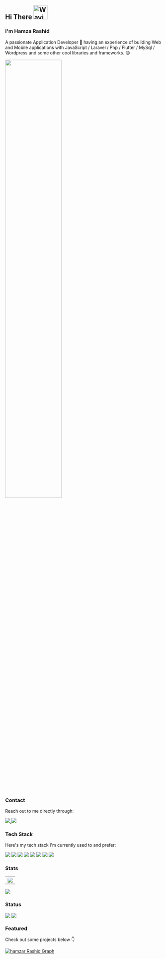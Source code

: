

<h2> Hi There
    <img src="https://github.com/hamzar98980/hamzar98980/blob/master/wave.gif" 
         alt="Waving hand animated gif"
         height="45"
         width="45" />
  </h2><h3> I'm Hamza Rashid
</h3>
<p>A passionate Application Developer 🚀 having an experience of building Web and Mobile applications with JavaScript / Laravel / Php / Flutter / MySql / Wordpress and some other cool libraries and frameworks. 😊</p>
<div>
 <img src="https://github.com/hamzar98980/hamzar98980/blob/master/coding.gif" width="60%"  loop=infinite></div>


### Contact

Reach out to me directly through:

<a href="mailto:hamzar98980@gmail.com" target="_blank">
    <img src="https://img.shields.io/badge/Gmail-D14836?style=for-the-badge&logo=gmail&logoColor=white" />
</a>
<a href="https://www.linkedin.com/in/hamza-rashid-0035891a2" target="_blank">
    <img src="https://img.shields.io/badge/LinkedIn-0077B5?style=for-the-badge&logo=linkedin&logoColor=white" />
</a>
<!---<a href="https://twitter.com/Shahzeb91571847" target="_blank">
    <img src="https://img.shields.io/badge/twitter-0077B5?style=for-the-badge&logo=twitter&logoColor=white" />
</a> --->


### Tech Stack

Here's my tech stack I'm currently used to and prefer:

<div>

  <img src="https://img.shields.io/badge/HTML5-E34F26?style=for-the-badge&logo=html5&logoColor=white" />
  <img src="https://img.shields.io/badge/CSS3-1572B6?style=for-the-badge&logo=css3&logoColor=white" />
  <img src="https://img.shields.io/badge/Bootstrap-563D7C?style=for-the-badge&logo=bootstrap&logoColor=white" />
  <img src="https://img.shields.io/badge/PHP-777BB4?style=for-the-badge&logo=php&logoColor=white" />
  <img src="https://img.shields.io/badge/MySQL-00000F?style=for-the-badge&logo=mysql&logoColor=white" />
  <img src="https://img.shields.io/badge/Dart-0175C2?style=for-the-badge&logo=dart&logoColor=white" />
  <img src="https://img.shields.io/badge/Flutter-02569B?style=for-the-badge&logo=flutter&logoColor=white" />
  <img src="https://img.shields.io/badge/laravel-E34F26?style=for-the-badge&logo=laravel&logoColor=white" />

<div>
 
### Stats
 
    
 <table >
     <tr border="0">
        <td>
        <a href="https://stackoverflow.com/users/19966717/hamza-r123"><img src="https://github-readme-stackoverflow.vercel.app/?userID=19966717&theme=dark" /></a>
        </td> 
       <!--- <td>
        <img align="center" src="https://github-readme-stats.vercel.app/api/top-langs/?username=hamzar98980&layout=compact&theme=nord" /> 
        </td> -->  
</tr>
</table>

   <img align="center" src="https://github-readme-stats.vercel.app/api?username=hamzar98980&theme=nord&hide=stars" /> 

### Status

<img align="center" src="https://github-readme-stats.vercel.app/api?username=hamzar98980&theme=dark&count_private=true&show_icons=true" />
<img align="center" src="https://github-readme-stats.vercel.app/api/top-langs/?username=hamzar98980&layout=compact&theme=dark&langs_count=50" />





### Featured
 
Check out some projects below 👇

<!-- https://user-images.githubusercontent.com/50788207/149652478-ea4d695f-746f-4b0e-993b-6def00faf059.mp4 -->


<a href="https://github.com/hamzar98980"><img alt="hamzar Rashid Graph" src="https://activity-graph.herokuapp.com/graph?username=hamzar98980&bg_color=0D1117&color=5BCDEC&line=5BCDEC&point=FFFFFF&hide_border=true" /></a>
<!--
**hamzar98980/hamzar98980** is a ✨ _special_ ✨ repository because its `README.md` (this file) appears on your GitHub profile.

Here are some ideas to get you started:

- 🔭 I’m currently working on ...
- 🌱 I’m currently learning ...
- 👯 I’m looking to collaborate on ...
- 🤔 I’m looking for help with ...
- 💬 Ask me about ...
- 📫 How to reach me: ...
- 😄 Pronouns: ...
- ⚡ Fun fact: ...
-->

    





